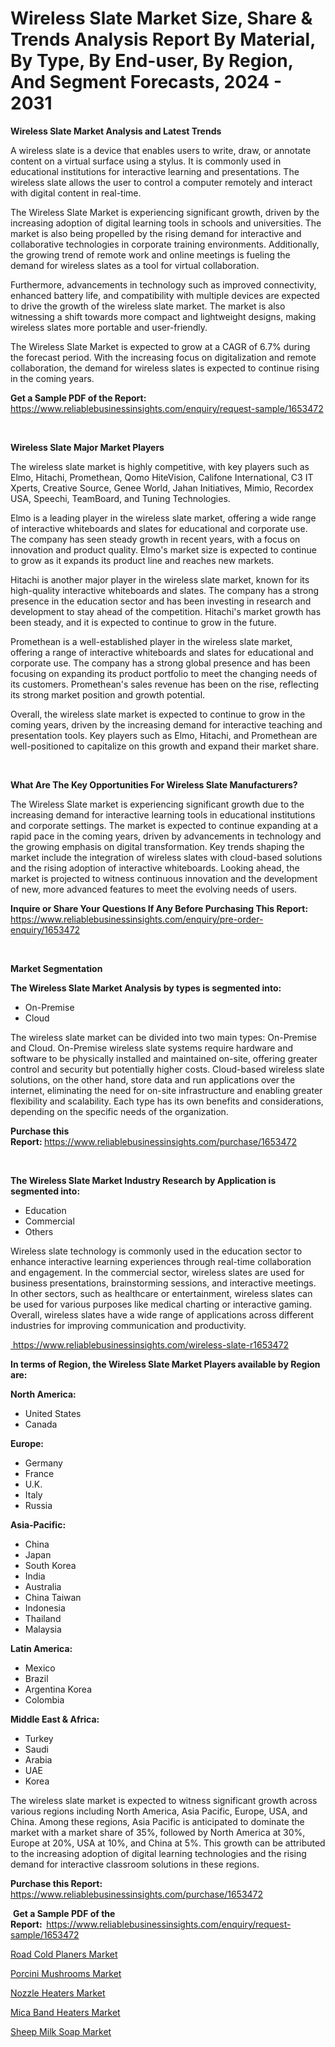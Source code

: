 <p><h1>Wireless Slate Market Size, Share & Trends Analysis Report By Material, By Type, By End-user, By Region, And Segment Forecasts, 2024 - 2031</h1></p><p><strong>Wireless Slate Market Analysis and Latest Trends</strong></p>
<p><p>A wireless slate is a device that enables users to write, draw, or annotate content on a virtual surface using a stylus. It is commonly used in educational institutions for interactive learning and presentations. The wireless slate allows the user to control a computer remotely and interact with digital content in real-time.</p><p>The Wireless Slate Market is experiencing significant growth, driven by the increasing adoption of digital learning tools in schools and universities. The market is also being propelled by the rising demand for interactive and collaborative technologies in corporate training environments. Additionally, the growing trend of remote work and online meetings is fueling the demand for wireless slates as a tool for virtual collaboration.</p><p>Furthermore, advancements in technology such as improved connectivity, enhanced battery life, and compatibility with multiple devices are expected to drive the growth of the wireless slate market. The market is also witnessing a shift towards more compact and lightweight designs, making wireless slates more portable and user-friendly.</p><p>The Wireless Slate Market is expected to grow at a CAGR of 6.7% during the forecast period. With the increasing focus on digitalization and remote collaboration, the demand for wireless slates is expected to continue rising in the coming years.</p></p>
<p><strong>Get a Sample PDF of the Report:&nbsp;</strong> <a href="https://www.reliablebusinessinsights.com/enquiry/request-sample/1653472">https://www.reliablebusinessinsights.com/enquiry/request-sample/1653472</a></p>
<p>&nbsp;</p>
<p><strong>Wireless Slate Major Market Players</strong></p>
<p><p>The wireless slate market is highly competitive, with key players such as Elmo, Hitachi, Promethean, Qomo HiteVision, Califone International, C3 IT Xperts, Creative Source, Genee World, Jahan Initiatives, Mimio, Recordex USA, Speechi, TeamBoard, and Tuning Technologies. </p><p>Elmo is a leading player in the wireless slate market, offering a wide range of interactive whiteboards and slates for educational and corporate use. The company has seen steady growth in recent years, with a focus on innovation and product quality. Elmo's market size is expected to continue to grow as it expands its product line and reaches new markets.</p><p>Hitachi is another major player in the wireless slate market, known for its high-quality interactive whiteboards and slates. The company has a strong presence in the education sector and has been investing in research and development to stay ahead of the competition. Hitachi's market growth has been steady, and it is expected to continue to grow in the future.</p><p>Promethean is a well-established player in the wireless slate market, offering a range of interactive whiteboards and slates for educational and corporate use. The company has a strong global presence and has been focusing on expanding its product portfolio to meet the changing needs of its customers. Promethean's sales revenue has been on the rise, reflecting its strong market position and growth potential.</p><p>Overall, the wireless slate market is expected to continue to grow in the coming years, driven by the increasing demand for interactive teaching and presentation tools. Key players such as Elmo, Hitachi, and Promethean are well-positioned to capitalize on this growth and expand their market share.</p></p>
<p>&nbsp;</p>
<p><strong>What Are The Key Opportunities For Wireless Slate Manufacturers?</strong></p>
<p><p>The Wireless Slate market is experiencing significant growth due to the increasing demand for interactive learning tools in educational institutions and corporate settings. The market is expected to continue expanding at a rapid pace in the coming years, driven by advancements in technology and the growing emphasis on digital transformation. Key trends shaping the market include the integration of wireless slates with cloud-based solutions and the rising adoption of interactive whiteboards. Looking ahead, the market is projected to witness continuous innovation and the development of new, more advanced features to meet the evolving needs of users.</p></p>
<p><strong>Inquire or Share Your Questions If Any Before Purchasing This Report:</strong> <a href="https://www.reliablebusinessinsights.com/enquiry/pre-order-enquiry/1653472">https://www.reliablebusinessinsights.com/enquiry/pre-order-enquiry/1653472</a></p>
<p>&nbsp;</p>
<p><strong>Market Segmentation</strong></p>
<p><strong>The Wireless Slate Market Analysis by types is segmented into:</strong></p>
<p><ul><li>On-Premise</li><li>Cloud</li></ul></p>
<p><p>The wireless slate market can be divided into two main types: On-Premise and Cloud. On-Premise wireless slate systems require hardware and software to be physically installed and maintained on-site, offering greater control and security but potentially higher costs. Cloud-based wireless slate solutions, on the other hand, store data and run applications over the internet, eliminating the need for on-site infrastructure and enabling greater flexibility and scalability. Each type has its own benefits and considerations, depending on the specific needs of the organization.</p></p>
<p><strong>Purchase this Report:&nbsp;</strong><a href="https://www.reliablebusinessinsights.com/purchase/1653472">https://www.reliablebusinessinsights.com/purchase/1653472</a></p>
<p>&nbsp;</p>
<p><strong>The Wireless Slate Market Industry Research by Application is segmented into:</strong></p>
<p><ul><li>Education</li><li>Commercial</li><li>Others</li></ul></p>
<p><p>Wireless slate technology is commonly used in the education sector to enhance interactive learning experiences through real-time collaboration and engagement. In the commercial sector, wireless slates are used for business presentations, brainstorming sessions, and interactive meetings. In other sectors, such as healthcare or entertainment, wireless slates can be used for various purposes like medical charting or interactive gaming. Overall, wireless slates have a wide range of applications across different industries for improving communication and productivity.</p></p>
<p><a href="https://www.reliablebusinessinsights.com/wireless-slate-r1653472">&nbsp;https://www.reliablebusinessinsights.com/wireless-slate-r1653472</a></p>
<p><strong>In terms of Region, the Wireless Slate Market Players available by Region are:</strong></p>
<p>
    <p> <strong> North America: </strong>
        <ul>
            <li>United States</li>
            <li>Canada</li>
        </ul>
        </p> 
    <p> <strong> Europe: </strong>
        <ul>
            <li>Germany</li>
            <li>France</li>
            <li>U.K.</li>
            <li>Italy</li>
            <li>Russia</li>
        </ul>
        </p> 
    <p> <strong> Asia-Pacific: </strong>
        <ul>
            <li>China</li>
            <li>Japan</li>
            <li>South Korea</li>
            <li>India</li>
            <li>Australia</li>
            <li>China Taiwan</li>
            <li>Indonesia</li>
            <li>Thailand</li>
            <li>Malaysia</li>
        </ul>
        </p> 
    <p> <strong> Latin America: </strong>
        <ul>
            <li>Mexico</li>
            <li>Brazil</li>
            <li>Argentina Korea</li>
            <li>Colombia</li>
        </ul>
        </p> 
    <p> <strong> Middle East & Africa: </strong>
        <ul>
            <li>Turkey</li>
            <li>Saudi</li>
            <li>Arabia</li>
            <li>UAE</li>
            <li>Korea</li>
        </ul>
    </p>
    </p>
<p><p>The wireless slate market is expected to witness significant growth across various regions including North America, Asia Pacific, Europe, USA, and China. Among these regions, Asia Pacific is anticipated to dominate the market with a market share of 35%, followed by North America at 30%, Europe at 20%, USA at 10%, and China at 5%. This growth can be attributed to the increasing adoption of digital learning technologies and the rising demand for interactive classroom solutions in these regions.</p></p>
<p><strong>Purchase this Report: </strong><a href="https://www.reliablebusinessinsights.com/purchase/1653472">https://www.reliablebusinessinsights.com/purchase/1653472</a></p>
<p>&nbsp;<strong>Get a Sample PDF of the Report:&nbsp;&nbsp;</strong><a href="https://www.reliablebusinessinsights.com/enquiry/request-sample/1653472">https://www.reliablebusinessinsights.com/enquiry/request-sample/1653472</a></p>
<p><strong></strong></p>
<p><p><a href="https://www.linkedin.com/pulse/evaluating-global-road-cold-planers-market-trends-growth-opportunities-aukrf?trackingId=Km9h3pquSZW%2FdFNFkIVVug%3D%3D">Road Cold Planers Market</a></p><p><a href="https://medium.com/@penelope.lee568/porcini-mushrooms-market-size-share-analysis-growth-trends-forecast-2024-2031-14083bf503c7">Porcini Mushrooms Market</a></p><p><a href="https://github.com/luckyshygirl/Market-Research-Report-List-6/blob/main/nozzle-heaters-market.md">Nozzle Heaters Market</a></p><p><a href="https://github.com/markusgodoy/Market-Research-Report-List-4/blob/main/mica-band-heaters-market.md">Mica Band Heaters Market</a></p><p><a href="https://medium.com/@charles.fisher4346/sheep-milk-soap-market-analysis-report-global-insights-by-region-type-organic-conventional-and-5ae7b04932ae">Sheep Milk Soap Market</a></p></p>